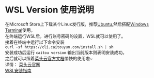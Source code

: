 # WSL Version 使用说明  
在Microsoft Store上下载某个Linux发行版，推荐[Ubuntu](https://www.microsoft.com/zh-cn/p/ubuntu/9nblggh4msv6#activetab=pivot:overviewtab),然后搭配[Windows Terminal](https://www.microsoft.com/zh-cn/p/windows-terminal/9n0dx20hk701?activetab=pivot:overviewtab)使用。  
在终端运行WSL后，进行账号密码的设置，WSL就可以使用了。  
接着在终端中运行以下命令安装  
```curl -sf https://cli.caitouyun.com/install.sh | sh```  
安装成功后运行 ```caitou version``` 输出当前版本则表明安装成功。  
之后就可以照着[菜头云官方文档](https://github.com/caitouyun/docs)愉快的使用啦~  
详情：
[菜头云官网](https://caitouyun.com/)  
[WSL安装指南](https://docs.microsoft.com/zh-cn/windows/wsl/install-win10)